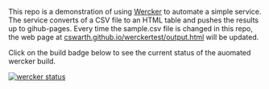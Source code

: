 This repo is a demonstration of using [Wercker](wercker.com) to
automate a simple service.  The service converts of a CSV
file to an HTML table and pushes the results up to gihub-pages.  Every time the sample.csv file is changed in
this repo, the web page at
[cswarth.github.io/werckertest/output.html](cswarth.github.io/werckertest/output.html)
will be updated.

Click on the build badge below to see the current status of the auomated wercker build.

[![wercker status](https://app.wercker.com/status/2637ce424bf5a96542f5a343c2d8020c/s/master "wercker status")](https://app.wercker.com/project/bykey/2637ce424bf5a96542f5a343c2d8020c)

